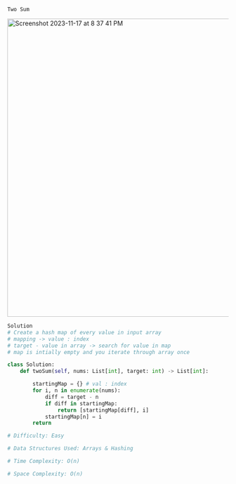 ```Two Sum ```

<img width="679" alt="Screenshot 2023-11-17 at 8 37 41 PM" src="https://github.com/efloresz/FloresLeetcodeGuide/assets/110843762/01418d93-25b2-4f45-8492-126869db4cd3">

```python
Solution
# Create a hash map of every value in input array
# mapping -> value : index
# target - value in array -> search for value in map
# map is intially empty and you iterate through array once

class Solution:
    def twoSum(self, nums: List[int], target: int) -> List[int]:

        startingMap = {} # val : index
        for i, n in enumerate(nums):
            diff = target - n
            if diff in startingMap:
                return [startingMap[diff], i]
            startingMap[n] = i
        return              

```

```python
# Difficulty: Easy

# Data Structures Used: Arrays & Hashing

# Time Complexity: O(n)

# Space Complexity: O(n)

```
